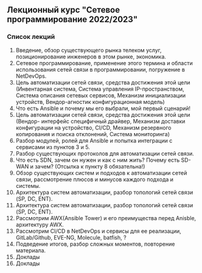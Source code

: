 ## Лекционный курс "Сетевое программирование 2022/2023"
### Список лекций
1. Введение, обзор существующего рынка телеком услуг, позиционирование инженеров в этом рынке, экономика.
2. Сетевое программирование, применение этого термина и области использования сетей связи в программировании, погружение в NetDevOps.
3. Цель автоматизации сетей связи, средства достижения этой цели (Инвентарная система, Система управления IP-пространством, Система описания сетевых сервисов, Механизм инициализации устройств, Вендор-агностик конфигурационная модель)
4. Что есть Ansible и почему мы его выбрали, мой первый сценарий!
5. Цель автоматизации сетей связи, средства достижения этой цели (Вендор- интерфейс специфичный драйвер, Механизм доставки конфигурации на устройство, CI/CD, Механизм резервного копирования и поиска отклонений, Система мониторинга)
6. Разбор модулей, ролей для Ansible и попытка интеграции с сервисами из пунктов 3 и 5.
7. Разбор существующих протоколов для автоматизации сетей связи.
8. Что есть SDN, зачем он нужен и как с ним жить? Почему есть SD-WAN и
зачем? (Отсылка к пункту 8 обязательна!)
7. Обзор существующих систем и подходов к автоматизации сетей связи, рассмотрение плюсов и минусов каждого подхода и системы.
8. Архитектура систем автоматизации, разбор топологий сетей связи (SP, DC, ENT).
9. Архитектура систем автоматизации, разбор топологий сетей связи (SP, DC, ENT).
10. Рассмотрим AWX(Ansible Tower) и его преимущества перед Anisble, архитектуру AWX.
11. Рассмотрим CI/CD в NetDevOps и сервисы для ее реализации, GitLab/Github, EVE-NG, Molecule, batfish, ?
12. Подведение итогов, разбор сложных моментов, повторение материала.
13. Доклады
14. Доклады
